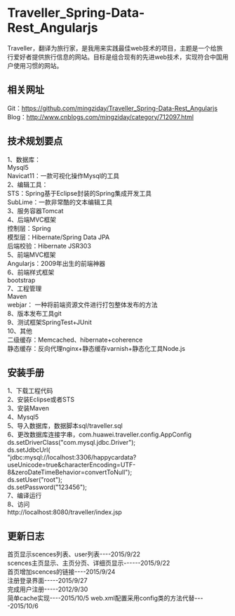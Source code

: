 # Traveller_Spring-Data-Rest_Angularjs
Traveller，翻译为旅行家，是我用来实践最佳web技术的项目，主题是一个给旅行爱好者提供旅行信息的网站。目标是组合现有的先进web技术，实现符合中国用户使用习惯的网站。

相关网址
-------------------------
Git：https://github.com/mingziday/Traveller_Spring-Data-Rest_Angularjs  
Blog：http://www.cnblogs.com/mingziday/category/712097.html

技术规划要点
-------------------------
1、数据库：   
Mysql5    
Navicat11：一款可视化操作Mysql的工具  
2、编辑工具：   
STS：Spring基于Eclipse封装的Spring集成开发工具   
SubLime：一款非常酷的文本编辑工具   
3、服务容器Tomcat   
4、后端MVC框架   
控制层：Spring   
模型层：Hibernate/Spring Data JPA    
后端校验：Hibernate JSR303   
5、前端MVC框架   
Angularjs：2009年出生的前端神器   
6、前端样式框架   
bootstrap  
7、工程管理   
Maven   
webjar： 一种将前端资源文件进行打包整体发布的方法   
8、版本发布工具git   
9、测试框架SpringTest+JUnit    
10、其他    
二级缓存：Memcached、hibernate+coherence     
静态缓存：反向代理nginx+静态缓存varnish+静态化工具Node.js  

安装手册
------------------------
1、下载工程代码  
2、安装Eclipse或者STS  
3、安装Maven  
4、Mysql5  
5、导入数据库，数据脚本sql/traveller.sql  
6、更改数据库连接字串，com.huawei.traveller.config.AppConfig  
			ds.setDriverClass("com.mysql.jdbc.Driver");  
			ds.setJdbcUrl(  
			"jdbc:mysql://localhost:3306/happycardata?useUnicode=true&characterEncoding=UTF-8&zeroDateTimeBehavior=convertToNull");    
			ds.setUser("root");   
			ds.setPassword("123456");  
7、编译运行  
8、访问    
http://localhost:8080/traveller/index.jsp


更新日志
-------------------------
首页显示scences列表、user列表----2015/9/22   
scences主页显示、主页分页、详细页显示------2015/9/22   
首页增加scences的链接----2015/9/24  
注册登录界面-----2015/9/27  
完成用户注册-----2012/9/30   
简单cache实现----2015/10/5
web.xml配置采用config类的方法代替----2015/10/6
